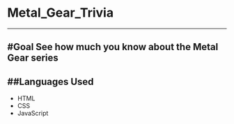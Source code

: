 # Metal_Gear_Trivia
---------------------
#Goal
See how much you know about the Metal Gear series
-----------------------------------------------


##Languages Used
----------------
* HTML
* CSS
* JavaScript


